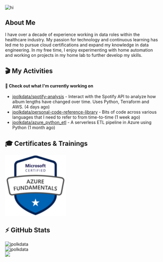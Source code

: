 ![hi](https://media.giphy.com/media/dzaUX7CAG0Ihi/giphy.gif)

## About Me

I have over a decade of experience working in data roles within the healthcare industry. My passion for technology and continuous learning has led me to pursue cloud certifications and expand my knowledge in data engineering. In my free time, I enjoy experimenting with home automation and working on projects in my home lab to further develop my skills.

## 🎬 My Activities
#### 👷 Check out what I'm currently working on

- [jpolkdata/spotify-analysis](https://github.com/jpolkdata/spotify-analysis) - Interact with the Spotify API to analyze how album lengths have changed over time. Uses Python, Terraform and AWS. (4 days ago)
- [jpolkdata/personal-code-reference-library](https://github.com/jpolkdata/personal-code-reference-library) - Bits of code across various languages that I need to refer to from time-to-time (1 week ago)
- [jpolkdata/azure_python_etl](https://github.com/jpolkdata/azure_python_etl) - A serverless ETL pipeline in Azure using Python (1 month ago)

## 🎓 Certificates & Trainings
<img src=https://github.com/jpolkdata/jpolkdata/blob/main/images/AZ900_Azure_Fundamentals.png width="200">

## ⚡ GitHub Stats
![jpolkdata](https://github-readme-stats.vercel.app/api?username=jpolkdata&show_icons=true&theme=tokyonight&bg_color=40,1B1D77,130874,5127A4&hide=contribs,issues)<br>
![jpolkdata](https://github-readme-stats.vercel.app/api/top-langs/?username=jpolkdata&layout=compact&theme=tokyonight&bg_color=40,1B1D77,130874,5127A4)<br>
![](https://komarev.com/ghpvc/?username=jpolkdata)
